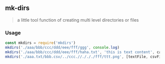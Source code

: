 ## mk-dirs
> a little tool function of creating multi level directories or files

### Usage
```js
const mkdirs = require('mkdirs')
mkdirs('./aaa/bbb/ccc/ddd/eee/fff/ggg', console.log)
mkdirs('./aaa/bbb/ccc/ddd/eee/fff/haha.txt', 'this is text content', callback)
mkdirs('./aaa.txt/bbb.csv/../ccc.//./././fff/ttt.png', [textFile, csvFile, imageFile], callback)

```